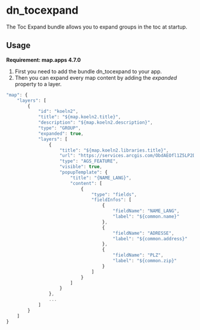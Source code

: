 # dn_tocexpand

The Toc Expand bundle allows you to expand groups in the toc at startup.

## Usage
**Requirement: map.apps 4.7.0**

1. First you need to add the bundle dn_tocexpand to your app.
2. Then you can expand every map content by adding the _expanded_ property to a layer.

```javascript
"map": {
    "layers": [
        {
            "id": "koeln2",
            "title": "${map.koeln2.title}",
            "description": "${map.koeln2.description}",
            "type": "GROUP",
            "expanded": true,
            "layers": [
                {
                    "title": "${map.koeln2.libraries.title}",
                    "url": "https://services.arcgis.com/ObdAEOfl1Z5LP2D0/arcgis/rest/services/Köln/FeatureServer/1",
                    "type": "AGS_FEATURE",
                    "visible": true,
                    "popupTemplate": {
                        "title": "{NAME_LANG}",
                        "content": [
                            {
                                "type": "fields",
                                "fieldInfos": [
                                    {
                                        "fieldName": "NAME_LANG",
                                        "label": "${common.name}"
                                    },
                                    {
                                        "fieldName": "ADRESSE",
                                        "label": "${common.address}"
                                    },
                                    {
                                        "fieldName": "PLZ",
                                        "label": "${common.zip}"
                                    }
                                ]
                            }
                        ]
                    }
                },
                ...
            ]
        }
    ]
}
```
